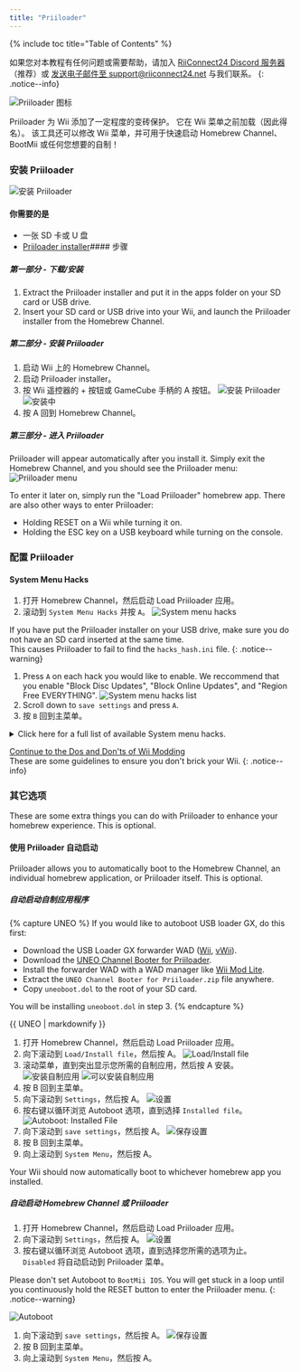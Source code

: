 ```yaml
---
title: "Priiloader"
---
```


{% include toc title="Table of Contents" %}

如果您对本教程有任何问题或需要帮助，请加入 [RiiConnect24 Discord 服务器](https://discord.gg/rc24)（推荐）或 [发送电子邮件至 support@riiconnect24.net](mailto:support@riiconnect24.net) 与我们联系。
{: .notice--info}

![Priiloader 图标](/images/Priiloader/icon.png)

Priiloader 为 Wii 添加了一定程度的变砖保护。 它在 Wii 菜单之前加载（因此得名）。 该工具还可以修改 Wii 菜单，并可用于快速启动 Homebrew Channel、BootMii 或任何您想要的自制！

### 安装 Priiloader

![安装 Priiloader](/images/Priiloader/priiloader.jpg)

<!-- {% capture notice-vwii-priiloader %}
Priiloader 0.10.0 introduces vWii support! <br>
There are some important things to take note of:
- To fix the timestamp issues (FORE000006, wrong News Channel update time), you will need to [generate a timestamp fix hack](https://garyodernichts.github.io/priiloader-patch-gen/). More info on the page.
- Installing a theme after installing Priiloader **will brick your vWii.**

And some things to enhance your vWii experience:
- [Priiloader Wii U Forwarder](https://github.com/DacoTaco/priiloader/releases/download/0.10.0-RC3/PriiloaderWiiUForwarder.wuhb) to load Priiloader straight from the Wii U Menu. **This only works on Aroma.**
- [evWii Aroma Plugin](https://github.com/GaryOderNichts/evwii/releases) to enhance some extra features for vWii. The features are listed [here](https://github.com/GaryOderNichts/evwii#features).
{% endcapture %}

<div class="notice--success" markdown="1">{{ notice-vwii-priiloader }} </div> -->

#### 你需要的是

- 一张 SD 卡或 U 盘
- [Priiloader installer](https://github.com/DacoTaco/priiloader/releases/download/0.9.1/Priiloader_v0_9_1.zip)<!-- - \[LoadPriiloader\](https://hbb1.oscwii.org/hbb/LoadPriiloader/LoadPriiloader.zip) -->#### 步骤

##### 第一部分 - 下载/安装

1. Extract the Priiloader installer and put it in the apps folder on your SD card or USB drive.
2. Insert your SD card or USB drive into your Wii, and launch the Priiloader installer from the Homebrew Channel.

##### 第二部分 - 安装 Priiloader

1. 启动 Wii 上的 Homebrew Channel。
1. 启动 Priiloader installer。
1. 按 Wii 遥控器的 + 按钮或 GameCube 手柄的 A 按钮。 ![安装 Priiloader](/images/Priiloader/installer.png) ![安装中](/images/Priiloader/installing.png)
1. 按 A 回到 Homebrew Channel。

##### 第三部分 - 进入 Priiloader

Priiloader will appear automatically after you install it. Simply exit the Homebrew Channel, and you should see the Priiloader menu: ![Priiloader menu](/images/Priiloader/menu.png)

To enter it later on, simply run the "Load Priiloader" homebrew app. There are also other ways to enter Priiloader:

- Holding RESET on a Wii while turning it on.
- Holding the ESC key on a USB keyboard while turning on the console.

### 配置 Priiloader

#### System Menu Hacks

1. 打开 Homebrew Channel，然后启动 Load Priiloader 应用。
1. 滚动到 `System Menu Hacks` 并按 `A`。 ![System menu hacks](/images/Priiloader/menu_hacks.png)

If you have put the Priiloader installer on your USB drive, make sure you do not have an SD card inserted at the same time. <br> This causes Priiloader to fail to find the `hacks_hash.ini` file.
{: .notice--warning}

1. Press `A` on each hack you would like to enable. We reccommend that you enable "Block Disc Updates", "Block Online Updates", and "Region Free EVERYTHING". ![System menu hacks list](/images/Priiloader/system_menu_hacks.png)
1. Scroll down to `save settings` and press `A`.
1. 按 `B` 回到主菜单。

<details id="system-menu-hacks-list" class="notice--info" markdown="1">
<summary><a>Click here for a full list of available System menu hacks.</a></summary>

| 修改                                        | 描述                                                                             |
| ----------------------------------------- | ------------------------------------------------------------------------------ |
| Block Disc Updates                        | 移除某些游戏中附带的“Wii 系统更新”屏幕，该屏幕强迫您在玩游戏之前更新系统。                                       |
| Block Online Updates                      | 禁用 Wii 的更新。 更新将失败，出现错误 32007。                                                  |
| Auto-Press A at Health Screen             | 自动按 A 以跳过初始的“健康与安全”屏幕。                                                         |
| Replace Health Screen with Backmenu       | 将“健康与安全”屏幕更改为返回 Wii 菜单时播放的动画。                                                  |
| Move Disc Channel                         | 允许将光盘频道移动到 Wii 菜单的任何位置。 它通常固定在第一页的左上角。                                         |
| Wiimmfi Patch v4                          | 自动修补从光盘频道运行的所有游戏，以便与 Wiimmfi 兼容。                                               |
| 480p graphics fix in system menu          | 修复 Wii 菜单上的 480p 小问题。                                                          |
| Remove NoCopy Save File Protection        | 允许您从数据管理中将通常不允许的存档文件复制到 SD 卡中。                                                 |
| Region Free EVERYTHING                    | 禁用所有 Wii 应用的区域锁定，包括已下载的应用。                                                     |
| ~~No System Menu Sounds AT ALL~~          | ~~禁用所有 Wii 菜单音效。~~ 目前已损坏。                                                      |
| No System Menu Background Music           | 禁用 Wii 菜单的背景音乐。                                                                |
| Re-Enable Bannerbomb v2                   | 在最新的 Wii 版本上启用 "Bannerbomb" 漏洞。 当已经安装了 Homebrew Channel 时不需要。                  |
| OSReport to UsbGecko(slot B)              | 将 Wii 菜单日志发送到记忆卡槽 B 的调试设备。                                                     |
| OSReport to UsbGecko(GeckoOS,B)           | 如果通过 Gecko OS 启动 Wii 菜单，则将 Wii 菜单日志发送到记忆卡槽 B 的调试设备。                            |
| Force boot into Data Management           | 立即将 Wii 菜单加载到数据管理中。                                                            |
| Force Standard Recovery Mode              | 自动将主机启动到恢复模式。 用于启动恢复光盘，使用户可以修复其 Wii 系统。                                        |
| Remove Diagnostic Disc Check              | 移除在 Wii 中检查插入的游戏是否与 "Wii Startup Disc" 的标题 ID 一致的功能。                           |
| No-Delete HAXX,JODI,DVDX,DISC,DISK,RZDx   | 重新启用具有以下标题 ID 的频道（由于它们是漏洞从而被系统更新阻止）。                                           |
| Force Disc Games to run under IOS249      | 让光盘使用 cIOS 249 作为游戏的 IOS。 虽然它不支持刻录游戏，但需要它来播放刻录光盘。 （非刻录游戏可能会出现 Error 002）       |
| Remove Deflicker                          | 去除抗闪烁滤镜，使 Wii 菜单看起来更清晰。                                                        |
| Block Disc Autoboot                       | 这样可以防止 Wii 立即启动标题 ID 以 0 或 1 (0x30, 0x31) 开头的光盘。                               |
| Allow TitleID RAAE, 408x, 410x            | 允许 Wii 菜单读取具有 RAAE (Wii Startup Disc)、408x 和 410x (Wii Backup Disc) 标题 ID 的光盘。 |
| Remove IOS16 Disc Error                   | 允许 Wii 菜单启动使用 IOS16 的光盘（仅限 Wii Backup Disc）。                                   |
| Mark Network Connection as Tested         | 启用互联网连接设置中的`使用此连接`按钮，无论上次连接测试的结果如何。                                            |
| Always enable WiiConnect24 for vWii       | 每次启动 Wii 菜单都启用 WiiConnect24 & 待机连接。 **启用后需要重新启动。**                             |
| Create message via Calendar button (vWii) | 点击日历按钮将打开创建消息菜单而非日历，允许用户创建便条、发送消息并注册 Wii 好友。                                   |

</details>

[Continue to the Dos and Don'ts of Wii Modding](dosanddonts)<br> These are some guidelines to ensure you don't brick your Wii.
{: .notice--info}

### 其它选项

These are some extra things you can do with Priiloader to enhance your homebrew experience. This is optional.

#### 使用 Priiloader 自动启动

Priiloader allows you to automatically boot to the Homebrew Channel, an individual homebrew application, or Priiloader itself. This is optional.

##### 自动启动自制应用程序

{% capture UNEO %}
If you would like to autoboot USB loader GX, do this first:

- Download the USB Loader GX forwarder WAD ([Wii](https://sourceforge.net/projects/usbloadergx/files/Releases/Forwarders/USB%20Loader%20GX-UNEO_Forwarder_5_1_AHBPROT.wad), [vWii](https://sourceforge.net/projects/usbloadergx/files/Releases/Forwarders/USB%20Loader%20GX-UNEO_Forwarder_5_1_AHBPROT_vWii%20%28Fix%29.wad)).
- Download the [UNEO Channel Booter for Priiloader](https://sourceforge.net/projects/usbloadergx/files/Releases/Forwarders%20dols/UNEO%20Channel%20Booter%20for%20Priiloader.zip/download).
- Install the forwarder WAD with a WAD manager like [Wii Mod Lite](wiimodlite).
- Extract the `UNEO Channel Booter for Priiloader.zip` file anywhere.
- Copy `uneoboot.dol` to the root of your SD card.

You will be installing `uneoboot.dol` in step 3.
{% endcapture %}

<div class="notice--warning"> {{ UNEO | markdownify }} </div>

1. 打开 Homebrew Channel，然后启动 Load Priiloader 应用。
1. 向下滚动到 `Load/Install file`，然后按 A。 ![Load/Install file](/images/Priiloader/menu_install_file.png)
1. 滚动菜单，直到突出显示您所需的自制应用，然后按 A 安装。 ![安装自制应用](/images/Priiloader/installing_file.png) ![可以安装自制应用](/images/Priiloader/installing_file_ok.png)
1. 按 B 回到主菜单。
1. 向下滚动到 `Settings`，然后按 A。 ![设置](/images/Priiloader/menu_settings.png)
1. 按右键以循环浏览 Autoboot 选项，直到选择 `Installed file`。 ![Autoboot: Installed File](/images/Priiloader/autoboot_installed_file.png)
1. 向下滚动到 `save settings`，然后按 A。 ![保存设置](/images/Priiloader/settings_save.png)
1. 按 B 回到主菜单。
1. 向上滚动到 `System Menu`，然后按 A。

Your Wii should now automatically boot to whichever homebrew app you installed.

##### 自动启动 Homebrew Channel 或 Priiloader

1. 打开 Homebrew Channel，然后启动 Load Priiloader 应用。
1. 向下滚动到 `Settings`，然后按 A。 ![设置](/images/Priiloader/menu_settings.png)
1. 按右键以循环浏览 Autoboot 选项，直到选择您所需的选项为止。 <br> `Disabled` 将自动启动到 Priiloader 菜单。

Please don't set Autoboot to `BootMii IOS`. You will get stuck in a loop until you continuously hold the RESET button to enter the Priiloader menu.
{: .notice--warning}

![Autoboot](/images/Priiloader/autoboot_disabled.png)

1. 向下滚动到 `save settings`，然后按 A。 ![保存设置](/images/Priiloader/settings_save.png)
1. 按 B 回到主菜单。
1. 向上滚动到 `System Menu`，然后按 A。
